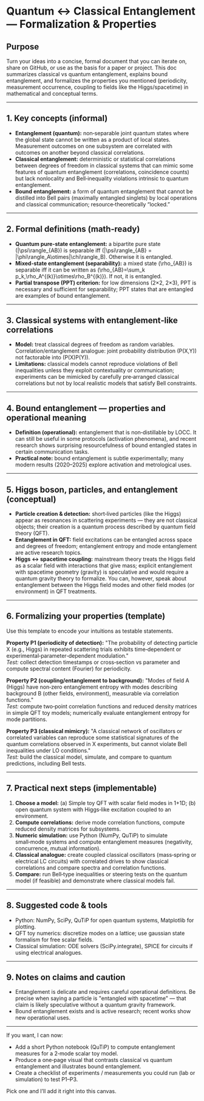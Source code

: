 # Quantum ↔ Classical Entanglement — Formalization & Properties

## Purpose
Turn your ideas into a concise, formal document that you can iterate on, share on GitHub, or use as the basis for a paper or project. This doc summarizes classical vs quantum entanglement, explains bound entanglement, and formalizes the properties you mentioned (periodicity, measurement occurrence, coupling to fields like the Higgs/spacetime) in mathematical and conceptual terms.

---

## 1. Key concepts (informal)
- **Entanglement (quantum):** non‑separable joint quantum states where the global state cannot be written as a product of local states. Measurement outcomes on one subsystem are correlated with outcomes on another beyond classical correlations.
- **Classical entanglement:** deterministic or statistical correlations between degrees of freedom in classical systems that can mimic some features of quantum entanglement (correlations, coincidence counts) but lack nonlocality and Bell‑inequality violations intrinsic to quantum entanglement.
- **Bound entanglement:** a form of quantum entanglement that cannot be distilled into Bell pairs (maximally entangled singlets) by local operations and classical communication; resource‑theoretically “locked.”

---

## 2. Formal definitions (math‑ready)
- **Quantum pure-state entanglement:** a bipartite pure state \(|\psi\rangle_{AB}\) is separable iff \(|\psi\rangle_{AB} = |\phi\rangle_A\otimes|\chi\rangle_B\). Otherwise it is entangled.
- **Mixed‑state entanglement (separability):** a mixed state \(\rho_{AB}\) is separable iff it can be written as \(\rho_{AB}=\sum_k p_k\,\rho_A^{(k)}\otimes\rho_B^{(k)}\). If not, it is entangled.
- **Partial transpose (PPT) criterion:** for low dimensions (2×2, 2×3), PPT is necessary and sufficient for separability; PPT states that are entangled are examples of bound entanglement.

---

## 3. Classical systems with entanglement‑like correlations
- **Model:** treat classical degrees of freedom as random variables. Correlation/entanglement analogue: joint probability distribution \(P(X,Y)\) not factorable into \(P(X)P(Y)\).
- **Limitations:** classical models cannot reproduce violations of Bell inequalities unless they exploit contextuality or communication; experiments can be mimicked by carefully pre‑arranged classical correlations but not by local realistic models that satisfy Bell constraints.

---

## 4. Bound entanglement — properties and operational meaning
- **Definition (operational):** entanglement that is non‑distillable by LOCC. It can still be useful in some protocols (activation phenomena), and recent research shows surprising resourcefulness of bound entangled states in certain communication tasks.
- **Practical note:** bound entanglement is subtle experimentally; many modern results (2020–2025) explore activation and metrological uses.

---

## 5. Higgs boson, particles, and entanglement (conceptual)
- **Particle creation & detection:** short‑lived particles (like the Higgs) appear as resonances in scattering experiments — they are not classical objects; their creation is a quantum process described by quantum field theory (QFT).
- **Entanglement in QFT:** field excitations can be entangled across space and degrees of freedom; entanglement entropy and mode entanglement are active research topics.
- **Higgs ↔ spacetime coupling:** mainstream theory treats the Higgs field as a scalar field with interactions that give mass; explicit entanglement with spacetime geometry (gravity) is speculative and would require a quantum gravity theory to formalize. You can, however, speak about entanglement between the Higgs field modes and other field modes (or environment) in QFT treatments.

---

## 6. Formalizing your properties (template)
Use this template to encode your intuitions as testable statements.

**Property P1 (periodicity of detection):** "The probability of detecting particle X (e.g., Higgs) in repeated scattering trials exhibits time‑dependent or experimental‑parameter‑dependent modulation."  
*Test:* collect detection timestamps or cross‑section vs parameter and compute spectral content (Fourier) for periodicity.

**Property P2 (coupling/entanglement to background):** "Modes of field A (Higgs) have non‑zero entanglement entropy with modes describing background B (other fields, environment), measurable via correlation functions."  
*Test:* compute two‑point correlation functions and reduced density matrices in simple QFT toy models; numerically evaluate entanglement entropy for mode partitions.

**Property P3 (classical mimicry):** "A classical network of oscillators or correlated variables can reproduce some statistical signatures of the quantum correlations observed in X experiments, but cannot violate Bell inequalities under LO conditions."  
*Test:* build the classical model, simulate, and compare to quantum predictions, including Bell tests.

---

## 7. Practical next steps (implementable)
1. **Choose a model:** (a) Simple toy QFT with scalar field modes in 1+1D; (b) open quantum system with Higgs‑like excitation coupled to an environment.
2. **Compute correlations:** derive mode correlation functions, compute reduced density matrices for subsystems.
3. **Numeric simulation:** use Python (NumPy, QuTiP) to simulate small‑mode systems and compute entanglement measures (negativity, concurrence, mutual information).
4. **Classical analogue:** create coupled classical oscillators (mass‑spring or electrical LC circuits) with correlated drives to show classical correlations and compare spectra and correlation functions.
5. **Compare:** run Bell‑type inequalities or steering tests on the quantum model (if feasible) and demonstrate where classical models fail.

---

## 8. Suggested code & tools
- Python: NumPy, SciPy, QuTiP for open quantum systems, Matplotlib for plotting.
- QFT toy numerics: discretize modes on a lattice; use gaussian state formalism for free scalar fields.
- Classical simulation: ODE solvers (SciPy.integrate), SPICE for circuits if using electrical analogues.

---

## 9. Notes on claims and caution
- Entanglement is delicate and requires careful operational definitions. Be precise when saying a particle is "entangled with spacetime" — that claim is likely speculative without a quantum gravity framework.
- Bound entanglement exists and is active research; recent works show new operational uses.

---

If you want, I can now:
- Add a short Python notebook (QuTiP) to compute entanglement measures for a 2‑mode scalar toy model.
- Produce a one‑page visual that contrasts classical vs quantum entanglement and illustrates bound entanglement.
- Create a checklist of experiments / measurements you could run (lab or simulation) to test P1–P3.

Pick one and I’ll add it right into this canvas.

